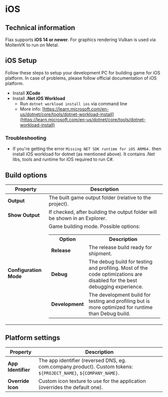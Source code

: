 # iOS

## Technical information

Flax supports **iOS 14 or newer**. For graphics rendering Vulkan is used via MoltenVK to run on Metal.

## iOS Setup

Follow these steps to setup your development PC for building game for iOS platform. In case of problems, please follow official documentation of iOS platform.

* Install **XCode** 
* Install **.Net iOS Workload**
  * Run `dotnet workload install ios` via command line
  * More info: [https://learn.microsoft.com/en-us/dotnet/core/tools/dotnet-workload-install](https://learn.microsoft.com/en-us/dotnet/core/tools/dotnet-workload-install)

### Troubleshooting

* If you're getting the error `Missing NET SDK runtime for iOS ARM64.` then install iOS workload for dotnet (as mentioned above). It contains .Net libs, tools and runtime for iOS required to run C#.

## Build options

| Property | Description |
|--------|--------|
| **Output** | The built game output folder (relative to the project). |
| **Show Output** | If checked, after building the output folder will be shown in an Explorer. |
| **Configuration Mode** | Game building mode. Possible options: <table><tbody><tr><th>Option</th><th>Description</th></tr><tr><td>**Release**</td><td>The release build ready for shipment.</td></tr><tr><td>**Debug**</td><td>The debug build for testing and profiling. Most of the code optimizations are disabled for the best debugging experience.</td></tr><tr><td>**Development**</td><td>The development build for testing and profiling but is more optimized for runtime than Debug build.</td></tr></tbody></table>|

## Platform settings

| Property | Description |
|--------|--------|
| **App Identifier** | The app identifier (reversed DNS, eg. com.company.product). Custom tokens: `${PROJECT_NAME}`, `${COMPANY_NAME}`. |
| **Override Icon** | Custom icon texture to use for the application (overrides the default one). |
